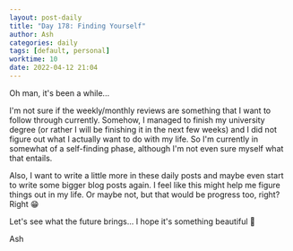 ```yaml
---
layout: post-daily
title: "Day 178: Finding Yourself"
author: Ash
categories: daily
tags: [default, personal]
worktime: 10
date: 2022-04-12 21:04
---
```


Oh man, it's been a while...

I'm not sure if the weekly/monthly reviews are something that I want to follow through currently. Somehow, I managed to finish my university degree (or rather I will be finishing it in the next few weeks) and I did not figure out what I actually want to do with my life. So I'm currently in somewhat of a self-finding phase, although I'm not even sure myself what that entails.

Also, I want to write a little more in these daily posts and maybe even start to write some bigger blog posts again. I feel like this might help me figure things out in my life. Or maybe not, but that would be progress too, right? Right 😁

Let's see what the future brings... I hope it's something beautiful 🌻

Ash
    